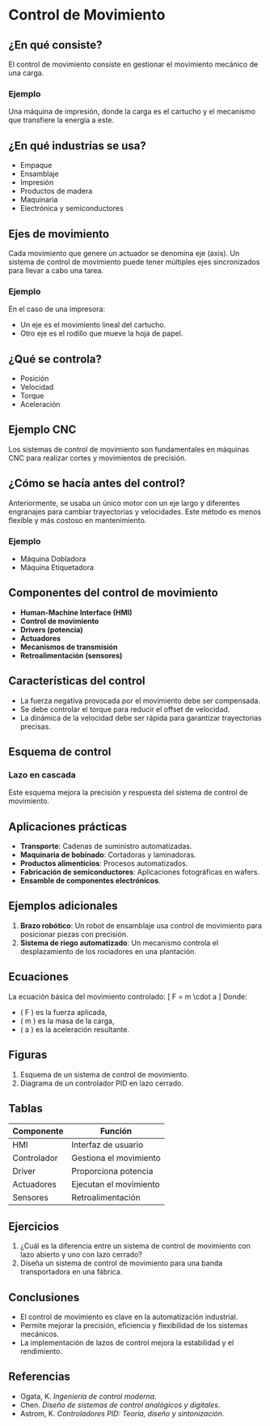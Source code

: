 # Control de Movimiento

## ¿En qué consiste?
El control de movimiento consiste en gestionar el movimiento mecánico de una carga. 

### Ejemplo
Una máquina de impresión, donde la carga es el cartucho y el mecanismo que transfiere la energía a este.

## ¿En qué industrias se usa?
- Empaque
- Ensamblaje
- Impresión
- Productos de madera
- Maquinaria
- Electrónica y semiconductores

## Ejes de movimiento
Cada movimiento que genere un actuador se denomina eje (axis). Un sistema de control de movimiento puede tener múltiples ejes sincronizados para llevar a cabo una tarea.

### Ejemplo
En el caso de una impresora:
- Un eje es el movimiento lineal del cartucho.
- Otro eje es el rodillo que mueve la hoja de papel.

## ¿Qué se controla?
- Posición
- Velocidad
- Torque
- Aceleración

## Ejemplo CNC
Los sistemas de control de movimiento son fundamentales en máquinas CNC para realizar cortes y movimientos de precisión.

## ¿Cómo se hacía antes del control?
Anteriormente, se usaba un único motor con un eje largo y diferentes engranajes para cambiar trayectorias y velocidades. Este método es menos flexible y más costoso en mantenimiento.

### Ejemplo
- Máquina Dobladora
- Máquina Etiquetadora

## Componentes del control de movimiento
- **Human-Machine Interface (HMI)**
- **Control de movimiento**
- **Drivers (potencia)**
- **Actuadores**
- **Mecanismos de transmisión**
- **Retroalimentación (sensores)**

## Características del control
- La fuerza negativa provocada por el movimiento debe ser compensada.
- Se debe controlar el torque para reducir el offset de velocidad.
- La dinámica de la velocidad debe ser rápida para garantizar trayectorias precisas.

## Esquema de control
### Lazo en cascada
Este esquema mejora la precisión y respuesta del sistema de control de movimiento.

## Aplicaciones prácticas
- **Transporte**: Cadenas de suministro automatizadas.
- **Maquinaria de bobinado**: Cortadoras y laminadoras.
- **Productos alimenticios**: Procesos automatizados.
- **Fabricación de semiconductores**: Aplicaciones fotográficas en wafers.
- **Ensamble de componentes electrónicos**.

## Ejemplos adicionales
1. **Brazo robótico**: Un robot de ensamblaje usa control de movimiento para posicionar piezas con precisión.
2. **Sistema de riego automatizado**: Un mecanismo controla el desplazamiento de los rociadores en una plantación.

## Ecuaciones
La ecuación básica del movimiento controlado:
\[ F = m \cdot a \]
Donde:
- \( F \) es la fuerza aplicada,
- \( m \) es la masa de la carga,
- \( a \) es la aceleración resultante.

## Figuras
1. Esquema de un sistema de control de movimiento.
2. Diagrama de un controlador PID en lazo cerrado.

## Tablas
| Componente | Función |
|------------|---------|
| HMI | Interfaz de usuario |
| Controlador | Gestiona el movimiento |
| Driver | Proporciona potencia |
| Actuadores | Ejecutan el movimiento |
| Sensores | Retroalimentación |

## Ejercicios
1. ¿Cuál es la diferencia entre un sistema de control de movimiento con lazo abierto y uno con lazo cerrado?
2. Diseña un sistema de control de movimiento para una banda transportadora en una fábrica.

## Conclusiones
- El control de movimiento es clave en la automatización industrial.
- Permite mejorar la precisión, eficiencia y flexibilidad de los sistemas mecánicos.
- La implementación de lazos de control mejora la estabilidad y el rendimiento.

## Referencias
- Ogata, K. *Ingeniería de control moderna*.
- Chen. *Diseño de sistemas de control analógicos y digitales*.
- Astrom, K. *Controladores PID: Teoría, diseño y sintonización*.
